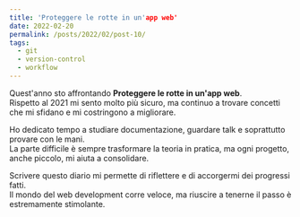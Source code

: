 ```yaml
---
title: 'Proteggere le rotte in un'app web'
date: 2022-02-20
permalink: /posts/2022/02/post-10/
tags:
  - git
  - version-control
  - workflow
---
```


Quest'anno sto affrontando **Proteggere le rotte in un'app web**.  
Rispetto al 2021 mi sento molto più sicuro, ma continuo a trovare concetti che mi sfidano e mi costringono a migliorare.

Ho dedicato tempo a studiare documentazione, guardare talk e soprattutto provare con le mani.  
La parte difficile è sempre trasformare la teoria in pratica, ma ogni progetto, anche piccolo, mi aiuta a consolidare.

Scrivere questo diario mi permette di riflettere e di accorgermi dei progressi fatti.  
Il mondo del web development corre veloce, ma riuscire a tenerne il passo è estremamente stimolante.

